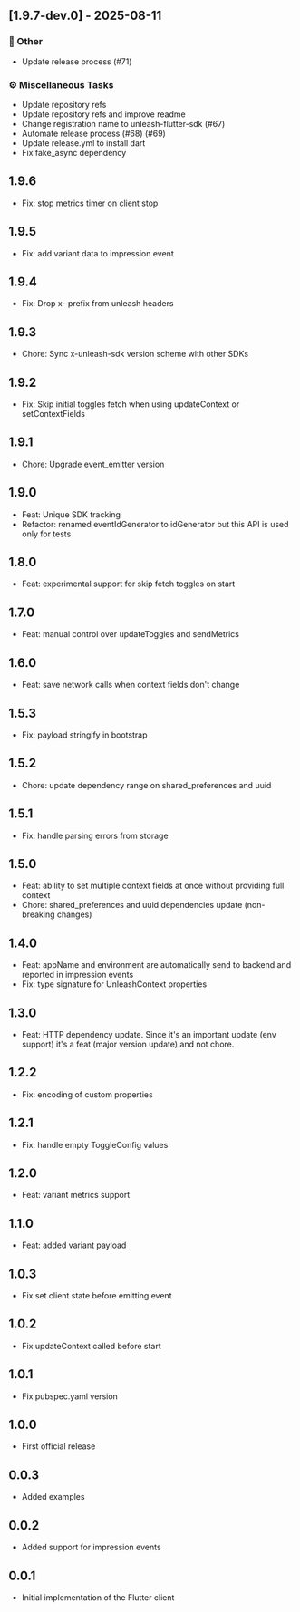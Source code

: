 ## [1.9.7-dev.0] - 2025-08-11

### 💼 Other

- Update release process (#71)

### ⚙️ Miscellaneous Tasks

- Update repository refs
- Update repository refs and improve readme
- Change registration name to unleash-flutter-sdk (#67)
- Automate release process (#68) (#69)
- Update release.yml to install dart
- Fix fake_async dependency
## 1.9.6

* Fix: stop metrics timer on client stop

## 1.9.5

* Fix: add variant data to impression event

## 1.9.4

* Fix: Drop x- prefix from unleash headers

## 1.9.3

* Chore: Sync x-unleash-sdk version scheme with other SDKs

## 1.9.2

* Fix: Skip initial toggles fetch when using updateContext or setContextFields

## 1.9.1

* Chore: Upgrade event_emitter version

## 1.9.0

* Feat: Unique SDK tracking
* Refactor: renamed eventIdGenerator to idGenerator but this API is used only for tests

## 1.8.0

* Feat: experimental support for skip fetch toggles on start

## 1.7.0

* Feat: manual control over updateToggles and sendMetrics


## 1.6.0

* Feat: save network calls when context fields don't change

## 1.5.3

* Fix: payload stringify in bootstrap

## 1.5.2

* Chore: update dependency range on shared_preferences and uuid

## 1.5.1

* Fix: handle parsing errors from storage

## 1.5.0

* Feat: ability to set multiple context fields at once without providing full context
* Chore: shared_preferences and uuid dependencies update (non-breaking changes)

## 1.4.0

* Feat: appName and environment are automatically send to backend and reported in impression events 
* Fix: type signature for UnleashContext properties

## 1.3.0

* Feat: HTTP dependency update. Since it's an important update (env support) it's a feat (major version update) and not chore. 

## 1.2.2

* Fix: encoding of custom properties

## 1.2.1

* Fix: handle empty ToggleConfig values

## 1.2.0

* Feat: variant metrics support

## 1.1.0

* Feat: added variant payload

## 1.0.3

* Fix set client state before emitting event

## 1.0.2

* Fix updateContext called before start

## 1.0.1

* Fix pubspec.yaml version 

## 1.0.0

* First official release

## 0.0.3

* Added examples

## 0.0.2

* Added support for impression events

## 0.0.1

* Initial implementation of the Flutter client
